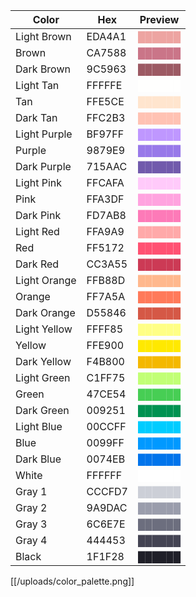 | **Color** | **Hex** | **Preview** |
| ----- |-------------| ----- |
| Light Brown | EDA4A1 | <font color="eda4a1">██████</font> |
| Brown | CA7588 | <font color="ca7588">██████</font> |
| Dark Brown | 9C5963 | <font color="9c5963">██████</font> |
| Light Tan | FFFFFE | <font color="fffffe">██████</font> |
| Tan | FFE5CE | <font color="ffe5ce">██████</font> |
| Dark Tan | FFC2B3 | <font color="ffc2b3">██████</font> |
| Light Purple | BF97FF | <font color="bf97ff">██████</font> |
| Purple | 9879E9 | <font color="9879e9">██████</font> |
| Dark Purple | 715AAC | <font color="715aac">██████</font> |
| Light Pink | FFCAFA | <font color="ffcafa">██████</font> |
| Pink | FFA3DF | <font color="ffa3df">██████</font> |
| Dark Pink | FD7AB8 | <font color="fd7ab8">██████</font> |
| Light Red | FFA9A9 | <font color="ffa9a9">██████</font> |
| Red | FF5172 | <font color="ff5172">██████</font> |
| Dark Red | CC3A55 | <font color="cc3a55">██████</font> |
| Light Orange | FFB88D | <font color="ffb88d">██████</font> |
| Orange | FF7A5A | <font color="ff7a5a">██████</font> |
| Dark Orange | D55846 | <font color="d55846">██████</font> |
| Light Yellow | FFFF85 | <font color="ffff85">██████</font> |
| Yellow | FFE900 | <font color="ffe900">██████</font> |
| Dark Yellow | F4B800 | <font color="f4b800">██████</font> |
| Light Green | C1FF75 | <font color="c1ff75">██████</font> |
| Green | 47CE54 | <font color="47ce54">██████</font> |
| Dark Green | 009251 | <font color="009251">██████</font> |
| Light Blue | 00CCFF | <font color="00ccff">██████</font> |
| Blue | 0099FF | <font color="0099ff">██████</font> |
| Dark Blue | 0074EB | <font color="0074eb">██████</font> |
| White | FFFFFF | <font color="ffffff">██████</font> |
| Gray 1 | CCCFD7 | <font color="cccfd7">██████</font> |
| Gray 2 | 9A9DAC | <font color="9a9dac">██████</font> |
| Gray 3 | 6C6E7E | <font color="6c6e7e">██████</font> |
| Gray 4 | 444453 | <font color="444453">██████</font> |
| Black | 1F1F28 | <font color="1f1f28">██████</font> |

[[/uploads/color_palette.png]]